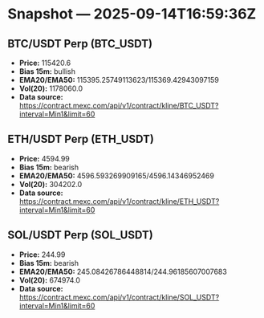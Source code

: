 # Snapshot — 2025-09-14T16:59:36Z

## BTC/USDT Perp (BTC_USDT)
- **Price:** 115420.6
- **Bias 15m:** bullish
- **EMA20/EMA50:** 115395.25749113623/115369.42943097159
- **Vol(20):** 1178060.0
- **Data source:** https://contract.mexc.com/api/v1/contract/kline/BTC_USDT?interval=Min1&limit=60

## ETH/USDT Perp (ETH_USDT)
- **Price:** 4594.99
- **Bias 15m:** bearish
- **EMA20/EMA50:** 4596.593269909165/4596.14346952469
- **Vol(20):** 304202.0
- **Data source:** https://contract.mexc.com/api/v1/contract/kline/ETH_USDT?interval=Min1&limit=60

## SOL/USDT Perp (SOL_USDT)
- **Price:** 244.99
- **Bias 15m:** bearish
- **EMA20/EMA50:** 245.08426786448814/244.96185607007683
- **Vol(20):** 674974.0
- **Data source:** https://contract.mexc.com/api/v1/contract/kline/SOL_USDT?interval=Min1&limit=60
